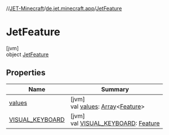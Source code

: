 //[JET-Minecraft](../../../index.md)/[de.jet.minecraft.app](../index.md)/[JetFeature](index.md)

# JetFeature

[jvm]\
object [JetFeature](index.md)

## Properties

| Name | Summary |
|---|---|
| [values](values.md) | [jvm]<br>val [values](values.md): [Array](https://kotlinlang.org/api/latest/jvm/stdlib/kotlin/-array/index.html)&lt;[Feature](../../de.jet.minecraft.structure.feature/-feature/index.md)&gt; |
| [VISUAL_KEYBOARD](-v-i-s-u-a-l_-k-e-y-b-o-a-r-d.md) | [jvm]<br>val [VISUAL_KEYBOARD](-v-i-s-u-a-l_-k-e-y-b-o-a-r-d.md): [Feature](../../de.jet.minecraft.structure.feature/-feature/index.md) |
